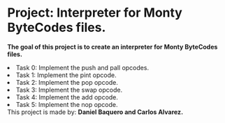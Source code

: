 <html>
<h1>Project: Interpreter for Monty ByteCodes files.</h1>
<p><strong>The goal of this project is to create an interpreter for Monty ByteCodes files.</strong></p>
<body>
<li>Task 0: Implement the push and pall opcodes.</li>
<li>Task 1: Implement the pint opcode.</li>
<li>Task 2: Implement the pop opcode.</li>
<li>Task 3: Implement the swap opcode.</li>
<li>Task 4: Implement the add opcode.</li>
<li>Task 5: Implement the nop opcode.</li>
</body>
<footer>This project is made by: <strong>Daniel Baquero and Carlos Alvarez.</stong></footer>
</html>